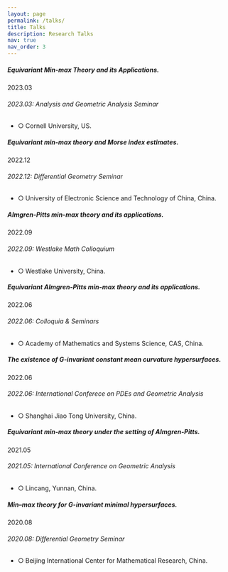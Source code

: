 ```yaml
---
layout: page
permalink: /talks/
title: Talks
description: Research Talks
nav: true 
nav_order: 3
---
```



  <!-- Content -->
  <div class="content">

    
<div class="card mt-3">
  <div class="p-3">
    <div class="row">
      <div class="col-sm-10">
        <h5 class="font-weight-bold">Equivariant Min-max Theory and its Applications.</h5>
      </div>
      <div class="col-sm-2 text-left text-sm-right">
        <span class="badge font-weight-bold blue darken-1 text-uppercase align-middle">
            2023.03
        </span>
      </div>
    </div>
    <h6 class="font-italic mt-2 mt-sm-0">2023.03: Analysis and Geometric Analysis Seminar</h6>
    <ul class="card-text font-weight-light list-group list-group-flush">
      <li class="list-group-item">○ Cornell University, US.</li>
    </ul>
  </div>
</div>
  
  
<div class="card mt-3">
  <div class="p-3">
    <div class="row">
      <div class="col-sm-10">
        <h5 class="font-weight-bold">Equivariant min-max theory and Morse index estimates.</h5>
      </div>
      <div class="col-sm-2 text-left text-sm-right">
        <span class="badge font-weight-bold blue darken-1 text-uppercase align-middle" href="" target="_blank">
            2022.12
        </span>
      </div>
    </div>
    <h6 class="font-italic mt-2 mt-sm-0">2022.12: Differential Geometry Seminar</h6>
    <ul class="card-text font-weight-light list-group list-group-flush">
      <li class="list-group-item">○ University of Electronic Science and Technology of China, China.</li>
    </ul>
  </div>
</div>


<div class="card mt-3">
  <div class="p-3">
    <div class="row">
      <div class="col-sm-10">
        <h5 class="font-weight-bold">Almgren-Pitts min-max theory and its applications.</h5>
      </div>
      <div class="col-sm-2 text-left text-sm-right">
        <span class="badge font-weight-bold blue darken-1 text-uppercase align-middle">
            2022.09
        </span>
      </div>
    </div>
    <h6 class="font-italic mt-2 mt-sm-0">2022.09: Westlake Math Colloquium</h6>
    <ul class="card-text font-weight-light list-group list-group-flush">
      <li class="list-group-item">○ Westlake University, China.</li>
    </ul>
  </div>
</div>

<div class="card mt-3">
  <div class="p-3">
    <div class="row">
      <div class="col-sm-10">
        <h5 class="font-weight-bold">Equivariant Almgren-Pitts min-max theory and its applications.</h5>
      </div>
      <div class="col-sm-2 text-left text-sm-right">
        <span class="badge font-weight-bold blue darken-1 text-uppercase align-middle">
            2022.06
        </span>
      </div>
    </div>
    <h6 class="font-italic mt-2 mt-sm-0">2022.06: Colloquia & Seminars</h6>
    <ul class="card-text font-weight-light list-group list-group-flush">
      <li class="list-group-item">○ Academy of Mathematics and Systems Science, CAS, China.</li>
    </ul>
  </div>
</div>
  
<div class="card mt-3">
  <div class="p-3">
    <div class="row">
      <div class="col-sm-10">
        <h5 class="font-weight-bold">The existence of G-invariant constant mean curvature hypersurfaces.</h5>
      </div>
      <div class="col-sm-2 text-left text-sm-right">
        <span class="badge font-weight-bold blue darken-1 text-uppercase align-middle">
            2022.06
        </span>
      </div>
    </div>
    <h6 class="font-italic mt-2 mt-sm-0">2022.06: International Conferece on PDEs and Geometric Analysis</h6>
    <ul class="card-text font-weight-light list-group list-group-flush">
      <li class="list-group-item">○ Shanghai Jiao Tong University, China.</li>
    </ul>
  </div>
</div>
  
<div class="card mt-3">
  <div class="p-3">
    <div class="row">
      <div class="col-sm-10">
        <h5 class="font-weight-bold">Equivariant min-max theory under the setting of Almgren-Pitts.</h5>
      </div>
      <div class="col-sm-2 text-left text-sm-right">
        <span class="badge font-weight-bold blue darken-1 text-uppercase align-middle">
            2021.05
        </span>
      </div>
    </div>
    <h6 class="font-italic mt-2 mt-sm-0">2021.05: International Conference on Geometric Analysis</h6>
    <ul class="card-text font-weight-light list-group list-group-flush">
      <li class="list-group-item">○ Lincang, Yunnan, China.</li>
    </ul>
  </div>
</div>
  
<div class="card mt-3">
  <div class="p-3">
    <div class="row">
      <div class="col-sm-10">
        <h5 class="font-weight-bold">Min–max theory for G-invariant minimal hypersurfaces.</h5>
      </div>
      <div class="col-sm-2 text-left text-sm-right">
        <span class="badge font-weight-bold blue darken-1 text-uppercase align-middle">
            2020.08
        </span>
      </div>
    </div>
    <h6 class="font-italic mt-2 mt-sm-0">2020.08: Differential Geometry Seminar</h6>
    <ul class="card-text font-weight-light list-group list-group-flush">
      <li class="list-group-item">○ Beijing International Center for Mathematical Research, China.</li>
    </ul>
  </div>
</div>
